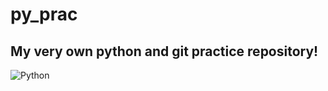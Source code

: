 # py_prac
## My very own python and git practice repository!
![Python](https://scx2.b-cdn.net/gfx/news/2020/python.jpg)